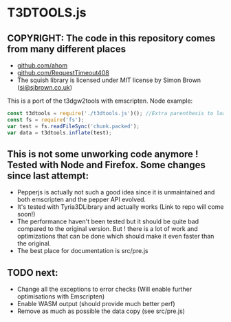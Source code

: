 # T3DTOOLS.js

## COPYRIGHT: The code in this repository comes from many different places
* [github.com/ahom](http://github.com/ahom)
* [github.com/RequestTimeout408](http://github.com/RequestTimeout408)
* The squish library is licensed under MIT license by Simon Brown (si@sjbrown.co.uk)

This is a port of the t3dgw2tools with emscripten.
Node example:

```javascript
const t3dtools = require('./t3dtools.js')(); //Extra parenthesis to load the emscripten module
const fs = require('fs');
var test = fs.readFileSync('chunk.packed');
var data = t3dtools.inflate(test);
```

## This is not some unworking code anymore ! Tested with Node and Firefox. Some changes since last attempt:
* Pepperjs is actually not such a good idea since it is unmaintained and both emscripten and the pepper API evolved.
* It's tested with Tyria3DLibrary and actually works (Link to repo will come soon!)
* The performance haven't been tested but it should be quite bad compared to the original version. But !
  there is a lot of work and optimizations that can be done which should make it even faster than the original.
* The best place for documentation is src/pre.js

## TODO next:
* Change all the exceptions to error checks (Will enable further optimisations with Emscripten)
* Enable WASM output (should provide much better perf)
* Remove as much as possible the data copy (see src/pre.js)
 
